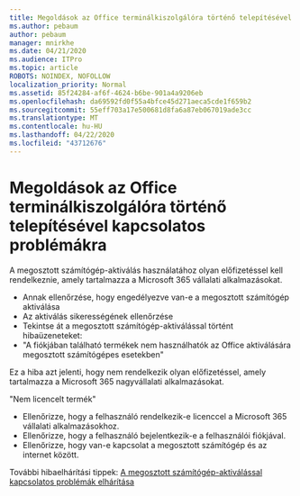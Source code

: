 ```yaml
---
title: Megoldások az Office terminálkiszolgálóra történő telepítésével kapcsolatos problémákra
ms.author: pebaum
author: pebaum
manager: mnirkhe
ms.date: 04/21/2020
ms.audience: ITPro
ms.topic: article
ROBOTS: NOINDEX, NOFOLLOW
localization_priority: Normal
ms.assetid: 85f24284-af6f-4624-b6be-901a4a9206eb
ms.openlocfilehash: da69592fd0f55a4bfce45d271aeca5cde1f659b2
ms.sourcegitcommit: 55eff703a17e500681d8fa6a87eb067019ade3cc
ms.translationtype: MT
ms.contentlocale: hu-HU
ms.lasthandoff: 04/22/2020
ms.locfileid: "43712676"
---
```

# <a name="solutions-for-issues-around-installing-office-on-a-terminal-server"></a>Megoldások az Office terminálkiszolgálóra történő telepítésével kapcsolatos problémákra

A megosztott számítógép-aktiválás használatához olyan előfizetéssel kell rendelkeznie, amely tartalmazza a Microsoft 365 vállalati alkalmazásokat.
  
- Annak ellenőrzése, hogy engedélyezve van-e a megosztott számítógép aktiválása
- Az aktiválás sikerességének ellenőrzése
- Tekintse át a megosztott számítógép-aktiválással történt hibaüzeneteket:
- "A fiókjában található termékek nem használhatók az Office aktiválására megosztott számítógépes esetekben"
  
Ez a hiba azt jelenti, hogy nem rendelkezik olyan előfizetéssel, amely tartalmazza a Microsoft 365 nagyvállalati alkalmazásokat.

"Nem licencelt termék"

- Ellenőrizze, hogy a felhasználó rendelkezik-e licenccel a Microsoft 365 vállalati alkalmazásokhoz.
- Ellenőrizze, hogy a felhasználó bejelentkezik-e a felhasználói fiókjával.
- Ellenőrizze, hogy van-e kapcsolat a megosztott számítógép és az internet között.

További hibaelhárítási tippek: [A megosztott számítógép-aktiválással kapcsolatos problémák elhárítása](https://docs.microsoft.com/DeployOffice/troubleshoot-issues-with-shared-computer-activation-for-office-365-proplus)